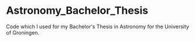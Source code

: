 # Astronomy_Bachelor_Thesis
Code which I used for my Bachelor's Thesis in Astronomy for the University of Groningen.
